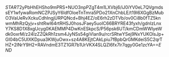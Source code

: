 $START$2yPbHhEHSho9mPRS+NUO3npPZgT4m1LXVbj6/iJ0iYV0eL7QVgmdssEY1wfywaRomNCZPJSyY6IdfOloeTnTmra5PDo21XnChbLE/t19I6XGgBzMubO3VaUeRvXckuCdhIngjURPQNcd+Bhj4EZ/oE6rh2zDTVb/ov0Ci8b0fTZ5knwmMhRzQyjv+shtRwI64rtRHSJ0hosJFaey5uoIC66BRYRE43fyxh/gdnIzLnxY7KS8D1X8xgUcyg0KAEMMP4DwKnESkpcS/P56psk6UT/kmCDmWWlyeWdk0oxrM/z24IzZZQkRh1zsm4JyNSs54giVlan9u/rcrSRtwYSej9NxYUKOlsJp+GI04bC5UlXKDpua3KWjuOwx+sz4A8KEjtCAkLpiu7fBpbQrGMKdeiS5C2qrTHZ+2INrY9H2+RAVndmE3TZ1GR7b1UrVKX4SLQZl6fx7lr7qgy0Ge1zcYA==$END$